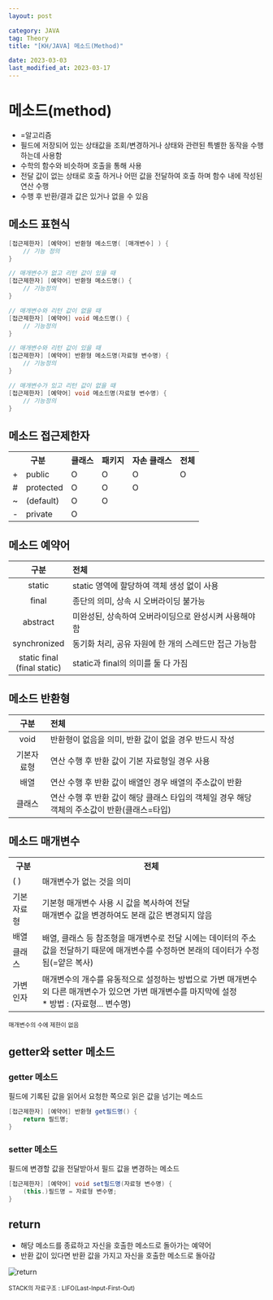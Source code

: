 ```yaml
---
layout: post

category: JAVA
tag: Theory
title: "[KH/JAVA] 메소드(Method)"

date: 2023-03-03
last_modified_at: 2023-03-17
---
```


# 메소드(method)
- =알고리즘
- 필드에 저장되어 있는 상태값을 조회/변경하거나 상태와 관련된 특별한 동작을 수행하는데 사용함
- 수학의 함수와 비슷하며 호출을 통해 사용
- 전달 값이 없는 상태로 호출  하거나 어떤 값을 전달하여 호출 하며 함수 내에 작성된 연산 수행
- 수행 후 반환/결과 값은 있거나 없을 수 있음

## 메소드 표현식

```java
[접근제한자] [예약어] 반환형 메소드명( [매개변수] ) {
	// 기능 정의
}

// 매개변수가 없고 리턴 값이 있을 때
[접근제한자] [예약어] 반환형 메소드명() {
	// 기능정의
}

// 매개변수와 리턴 값이 없을 때
[접근제한자] [예약어] void 메소드명() {
	// 기능정의
}

// 매개변수와 리턴 값이 있을 때
[접근제한자] [예약어] 반환형 메소드명(자료형 변수명) {
	// 기능정의
}

// 매개변수가 있고 리턴 값이 없을 때
[접근제한자] [예약어] void 메소드명(자료형 변수명) {
	// 기능정의
}
```

## 메소드 접근제한자
<div class="table-wrapper" markdown="block">
<table>
  <tr>
    <th colspan="2">구분</th>
    <th>클래스</th>
    <th>패키지</th>
    <th>자손 클래스</th>
    <th>전체</th>
  </tr>
  <tr>
    <td>+</td>
    <td>public</td>
    <td>O</td>
    <td>O</td>
    <td>O</td>
    <td>O</td>
  </tr>
  <tr>
    <td>#</td>
    <td>protected</td>
    <td>O</td>
    <td>O</td>
    <td>O</td>
    <td></td>
  </tr>
  <tr>
    <td>~</td>
    <td>(default)</td>
    <td>O</td>
    <td>O</td>
    <td></td>
    <td></td>
  </tr>
  <tr>
    <td>-</td>
    <td>private</td>
    <td>O</td>
    <td></td>
    <td></td>
    <td></td>
  </tr>
</table>
</div>

## 메소드 예약어
<div class="table-wrapper" markdown="block">

| 구분 | 전체 |
| :-: | :- |
| static | static 영역에 할당하여 객체 생성 없이 사용 |
| final | 종단의 의미, 상속 시 오버라이딩 불가능 |
| abstract | 미완성된, 상속하여 오버라이딩으로 완성시켜 사용해야 함 |
| synchronized | 동기화 처리, 공유 자원에 한 개의 스레드만 접근 가능함 |
| static final<br />(final static) | static과 final의 의미를 둘 다 가짐 |

</div>

## 메소드 반환형
<div class="table-wrapper" markdown="block">

| 구분 | 전체 |
| :-: | :- |
| void | 반환형이 없음을 의미, 반환 값이 없을 경우 반드시 작성 |
| 기본자료형 | 연산 수행 후 반환 값이 기본 자료형일 경우 사용 |
| 배열 | 연산 수행 후 반환 값이 배열인 경우 배열의 주소값이 반환 |
| 클래스 | 연산 수행 후 반환 값이 해당 클래스 타입의 객체일 경우 해당 객체의 주소값이 반환(클래스=타입) |

</div>

## 메소드 매개변수
<div class="table-wrapper" markdown="block">
<table>
	<tr>
		<th>구분</th>
		<th>전체</th>
	</tr>
	<tr>
		<td>( )</td>
		<td>매개변수가 없는 것을 의미</td>
	</tr>
	<tr>
		<td>기본 자료형</td>
		<td>기본형 매개변수 사용 시 값을 복사하여 전달<br />매개변수 값을 변경하여도 본래 값은 변경되지 않음</td>
	</tr>
	<tr>
		<td>배열</td>
		<td rowspan="2">배열, 클래스 등 참조형을 매개변수로 전달 시에는 데이터의 주소 값을 
전달하기 때문에 매개변수를 수정하면 본래의 데이터가 수정됨(=얕은 복사)</td>
	</tr>
	<tr>
		<td>클래스</td>
	</tr>
	<tr>
		<td>가변인자</td>
		<td>매개변수의 개수를 유동적으로 설정하는 방법으로 가변 매개변수 외 다른 매개변수가 있으면 가변 매개변수를 마지막에 설정<br />* 방법 : (자료형... 변수명)</td>
	</tr>
</table>
</div>
<small>매개변수의 수에 제한이 없음</small>

## getter와 setter 메소드

### getter 메소드
필드에 기록된 값을 읽어서 요청한 쪽으로 읽은 값을 넘기는 메소드

```java
[접근제한자] [예약어] 반환형 get필드명() {
	return 필드명;
}
```

### setter 메소드
필드에 변경할 값을 전달받아서 필드 값을 변경하는 메소드

```java
[접근제한자] [예약어] void set필드명(자료형 변수명) {
	(this.)필드명 = 자료형 변수명;
}
```

## return
- 해당 메소드를 종료하고 자신을 호출한 메소드로 돌아가는 예약어
- 반환 값이 있다면 반환 값을 가지고 자신을 호출한 메소드로 돌아감

![return](https://user-images.githubusercontent.com/121299334/225670882-ea04a725-c464-4b60-bb7c-b75222242807.png)

<small>STACK의 자료구조 : LIFO(Last-Input-First-Out)</small>
